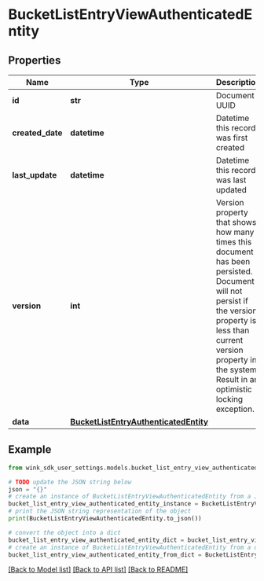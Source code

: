 # BucketListEntryViewAuthenticatedEntity


## Properties

Name | Type | Description | Notes
------------ | ------------- | ------------- | -------------
**id** | **str** | Document UUID | [optional] 
**created_date** | **datetime** | Datetime this record was first created | [optional] 
**last_update** | **datetime** | Datetime this record was last updated | [optional] 
**version** | **int** | Version property that shows how many times this document has been persisted. Document will not persist if the version property is less than current version property in the system. Result in an optimistic locking exception. | [optional] 
**data** | [**BucketListEntryAuthenticatedEntity**](BucketListEntryAuthenticatedEntity.md) |  | 

## Example

```python
from wink_sdk_user_settings.models.bucket_list_entry_view_authenticated_entity import BucketListEntryViewAuthenticatedEntity

# TODO update the JSON string below
json = "{}"
# create an instance of BucketListEntryViewAuthenticatedEntity from a JSON string
bucket_list_entry_view_authenticated_entity_instance = BucketListEntryViewAuthenticatedEntity.from_json(json)
# print the JSON string representation of the object
print(BucketListEntryViewAuthenticatedEntity.to_json())

# convert the object into a dict
bucket_list_entry_view_authenticated_entity_dict = bucket_list_entry_view_authenticated_entity_instance.to_dict()
# create an instance of BucketListEntryViewAuthenticatedEntity from a dict
bucket_list_entry_view_authenticated_entity_from_dict = BucketListEntryViewAuthenticatedEntity.from_dict(bucket_list_entry_view_authenticated_entity_dict)
```
[[Back to Model list]](../README.md#documentation-for-models) [[Back to API list]](../README.md#documentation-for-api-endpoints) [[Back to README]](../README.md)


